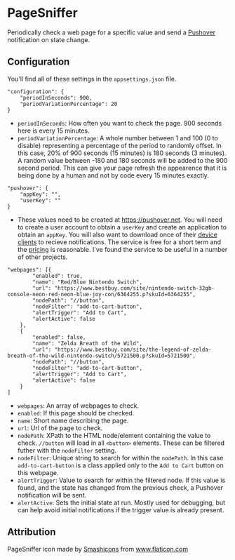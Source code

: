 # PageSniffer
Periodically check a web page for a specific value and send a [Pushover](https://pushover.net/) notification on state change.

## Configuration
You'll find all of these settings in the `appsettings.json` file.

```
"configuration": {
    "periodInSeconds": 900,
    "periodVariationPercentage": 20
}
```
* `periodInSeconds`: How often you want to check the page. 900 seconds here is every 15 minutes.
* `periodVariationPercentage`: A whole number between 1 and 100 (0 to disable) representing a percentage of the period to randomly offset. In this case, 20% of 900 seconds (15 minutes) is 180 seconds (3 minutes). A random value between -180 and 180 seconds will be added to the 900 second period. This can give your page refresh the appearence that it is being done by a human and not by code every 15 minutes exactly.

```
"pushover": {
    "appKey": "",
    "userKey": ""
}
```
* These values need to be created at https://pushover.net. You will need to create a user account to obtain a `userKey` and create an application to obtain an `appKey`. You will also want to download once of their [device clients](https://pushover.net/clients) to recieve notifications. The service is free for a short term and the [pricing](https://pushover.net/pricing) is reasonable. I've found the service to be useful in a number of other projects.

```
"webpages": [{
        "enabled": true,
        "name": "Red/Blue Nintendo Switch",
        "url": "https://www.bestbuy.com/site/nintendo-switch-32gb-console-neon-red-neon-blue-joy-con/6364255.p?skuId=6364255",
        "nodePath": "//button",
        "nodeFilter": "add-to-cart-button",
        "alertTrigger": "Add to Cart",
        "alertActive": false
    },
    {
        "enabled": false,
        "name": "Zelda Breath of the Wild",
        "url": "https://www.bestbuy.com/site/the-legend-of-zelda-breath-of-the-wild-nintendo-switch/5721500.p?skuId=5721500",
        "nodePath": "//button",
        "nodeFilter": "add-to-cart-button",
        "alertTrigger": "Add to Cart",
        "alertActive": false
    }
]
```
* `webpages`: An array of webpages to check.
* `enabled`: If this page should be checked.
* `name`: Short name describing the page.
* `url`: Url of the page to check.
* `nodePath`: XPath to the HTML node/element containing the value to check. `//button` will load in all `<button>` elements. These can be filtered futher with the `nodeFilter` setting.
* `nodeFilter`: Unique string to search for within the `nodePath`. In this case `add-to-cart-button` is a class applied only to the `Add to Cart` button on this webpage.
* `alertTrigger`: Value to search for within the filtered node. If this value is found, and the state has changed from the previous check, a Pushover notification will be sent.
* `alertActive`: Sets the initial state at run. Mostly used for debugging, but can help avoid initial notifications if the trigger value is already present.

## Attribution
PageSniffer icon made by [Smashicons](https://www.flaticon.com/authors/smashicons) from www.flaticon.com
